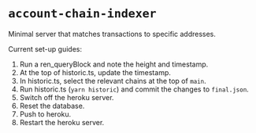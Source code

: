 # `account-chain-indexer`

Minimal server that matches transactions to specific addresses.



Current set-up guides:

1. Run a ren_queryBlock and note the height and timestamp.
2. At the top of historic.ts, update the timestamp.
3. In historic.ts, select the relevant chains at the top of `main`.
4. Run historic.ts (`yarn historic`) and commit the changes to `final.json`.
5. Switch off the heroku server.
6. Reset the database.
7. Push to heroku.
8. Restart the heroku server.
